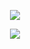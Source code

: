 <p align="center">
<!-- 
![Anurag's GitHub stats](https://github-readme-stats.vercel.app/api?username=DanielMadden&show_icons=true&hide_border=true&text_color=fff&title_color=fff&icon_color=fff&bg_color=45,ff8746,832aad)
![Top Langs](https://github-readme-stats.vercel.app/api/top-langs/?username=DanielMadden&hide_border=true&text_color=fff&title_color=fff&icon_color=fff&bg_color=45,ff8746,832aad&layout=compact&hide=html,css)
-->
  
<p align="center">
  <img src="https://github-readme-stats.vercel.app/api?username=DanielMadden&show_icons=true&hide_border=true&text_color=fff&title_color=fff&icon_color=fff&bg_color=45,ff8746,832aad">
</p>

<p align="center">
  <img src="https://github-readme-stats.vercel.app/api/top-langs/?username=DanielMadden&hide_border=true&text_color=fff&title_color=fff&icon_color=fff&bg_color=45,ff8746,832aad&layout=compact&hide=html,css">
</p>

</p>
<!-- 
00e3ff,da00d5
dd570e,8400c1
ff8746,832aad
&text_color=fff&title_color=fff&icon_color=fff&bg_color=45,ff8746,832aad
-->

<!--
**DanielMadden/DanielMadden** is a ✨ _special_ ✨ repository because its `README.md` (this file) appears on your GitHub profile.

Here are some ideas to get you started:

- 🔭 I’m currently working on ...
- 🌱 I’m currently learning ...
- 👯 I’m looking to collaborate on ...
- 🤔 I’m looking for help with ...
- 💬 Ask me about ...
- 📫 How to reach me: ...
- 😄 Pronouns: ...
- ⚡ Fun fact: ...
-->
